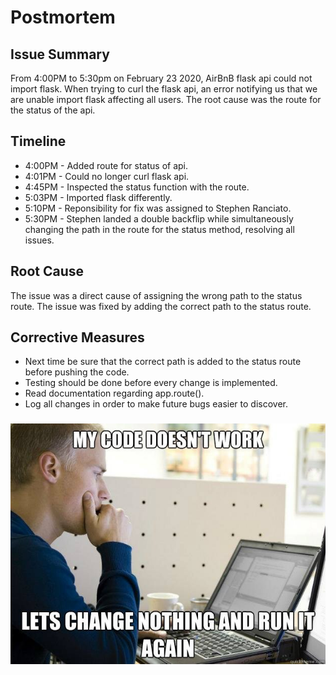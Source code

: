 # Postmortem
## Issue Summary
From 4:00PM to 5:30pm on February 23 2020, AirBnB flask api could not import flask. When trying to curl the flask api, an error notifying us that we are unable import flask affecting all users. The root cause was the route for the status of the api.
## Timeline
* 4:00PM - Added route for status of api.
* 4:01PM - Could no longer curl flask api.
* 4:45PM - Inspected the status function with the route.
* 5:03PM - Imported flask differently.
* 5:10PM - Reponsibility for fix was assigned to Stephen Ranciato.
* 5:30PM - Stephen landed a double backflip while simultaneously changing the path in the route for the status method, resolving all issues.
## Root Cause
The issue was a direct cause of assigning the wrong path to the status route. The issue was fixed by adding the correct path to the status route.
## Corrective Measures
* Next time be sure that the correct path is added to the status route before pushing the code.
* Testing should be done before every change is implemented.
* Read documentation regarding app.route().
* Log all changes in order to make future bugs easier to discover.
###
![](image.jpg)
